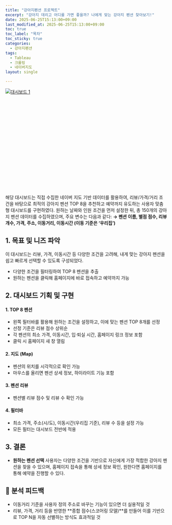 ```yaml
---
title: "강아지펜션 프로젝트"
excerpt: "강아지 데리고 어디를 가면 좋을까? 나에게 맞는 강아지 펜션 찾아보기!"
date: 2025-06-25T15:13:00+09:00
last_modified_at: 2025-06-25T15:13:00+09:00
toc: true
toc_label: "목차"
toc_sticky: true
categories:
  - 강아지펜션
tags:
  - Tableau
  - 크롤링
  - 네이버지도
layout: single

---
```

<div class="tableauPlaceholder" id="vizResponsive"
     style="position: relative; width: 100%; padding-bottom: 62.5%; height: 0;">
  <noscript>
    <a href="#">
      <img alt="대시보드 1"
           src="https://public.tableau.com/static/images/_1/_16936507377630/1_1/1_rss.png"
           style="border: none" />
    </a>
  </noscript>
  <object class="tableauViz"
          style="position: absolute; top: 0; left: 0; width: 100%; height: 100%;">
    <param name="host_url" value="https%3A%2F%2Fpublic.tableau.com%2F" />
    <param name="embed_code_version" value="3" />
    <param name="site_root" value="" />
    <param name="name" value="_16936507377630/1_1" />
    <param name="tabs" value="no" />
    <param name="toolbar" value="yes" />
    <param name="static_image" value="https://public.tableau.com/static/images/_1/_16936507377630/1/1.png" />
    <param name="animate_transition" value="yes" />
    <param name="display_static_image" value="yes" />
    <param name="display_spinner" value="yes" />
    <param name="display_overlay" value="yes" />
    <param name="display_count" value="yes" />
    <param name="language" value="ko-KR" />
  </object>
</div>

<script type="text/javascript">
  window.addEventListener('DOMContentLoaded', function () {
    var divElement = document.getElementById('vizResponsive');
    var vizElement = divElement.getElementsByTagName('object')[0];
    if (vizElement) {
      var scriptElement = document.createElement('script');
      scriptElement.src = 'https://public.tableau.com/javascripts/api/viz_v1.js';
      vizElement.parentNode.insertBefore(scriptElement, vizElement);
    }
  });
</script>

해당 대시보드는 직접 수집한 네이버 지도 기반 데이터를 활용하여, 리뷰/가격/거리 조건을 바탕으로 최적의 강아지 펜션 TOP 8을 추천하고 예약까지 유도하는 사용자 맞춤형 대시보드를 구현하였다.
원하는 날짜와 인원 조건을 먼저 설정한 뒤, 총 150개의 강아지 펜션 데이터를 수집하였으며, 주요 변수는 다음과 같다:
**→ 펜션 이름, 별점 점수, 리뷰 개수, 가격, 주소, 이동거리, 이동시간 (이동 기준은 ‘우리집’)**

## 1. 목표 및 니즈 파악

이 대시보드는 리뷰, 가격, 이동시간 등 다양한 조건을 고려해, 내게 맞는 강아지 펜션을 쉽고 빠르게 선택할 수 있도록 구성되었다.

- 다양한 조건을 필터링하여 TOP 8 펜션을 추출
- 원하는 펜션을 클릭해 홈페이지에 바로 접속하고 예약까지 가능

## 2. 대시보드 기획 및 구현
#### 1. TOP 8 펜션
- 왼쪽 필터바를 활용해 원하는 조건을 설정하고, 이에 맞는 펜션 TOP 8개를 선정
- 선정 기준은 리뷰 점수 상위순
- 각 펜션의 최소 가격, 이동시간, 입·퇴실 시간, 홈페이지 링크 정보 포함
- 클릭 시 홈페이지 새 창 열림

#### 2. 지도 (Map)
- 펜션의 위치를 시각적으로 확인 가능
- 마우스를 올리면 펜션 상세 정보, 하이라이트 기능 포함

#### 3. 펜션 리뷰
- 펜션별 리뷰 점수 및 리뷰 수 확인 가능
  
#### 4. 필터바
- 최소 가격, 주소(시/도), 이동시간(우리집 기준), 리뷰 수 등을 설정 가능
- 모든 필터는 대시보드 전반에 적용

## 3. 결론
- **원하는 펜션 선택**
사용자는 다양한 조건을 기반으로 자신에게 가장 적합한 강아지 펜션을 찾을 수 있으며, 홈페이지 접속을 통해 상세 정보 확인, 원한다면 홈페이지를 통해 예약을 진행할 수 있다.

## 💬 분석 피드백

- 이동거리 기준을 사용자 정의 주소로 바꾸는 기능이 있으면 더 실용적일 것
- 리뷰, 가격, 거리 등을 반영한 **종합 점수(스코어링 모델)**를 만들어 이를 기반으로 TOP N을 자동 선별하는 방식도 효과적일 것

<!-- <div class='tableauPlaceholder' id='viz1750832655050' style='position: relative'><noscript><a href='#'><img alt='대시보드 1 ' src='https:&#47;&#47;public.tableau.com&#47;static&#47;images&#47;_1&#47;_16936507377630&#47;1_1&#47;1_rss.png' style='border: none' /></a></noscript><object class='tableauViz'  style='display:none;'><param name='host_url' value='https%3A%2F%2Fpublic.tableau.com%2F' /> <param name='embed_code_version' value='3' /> <param name='site_root' value='' /><param name='name' value='_16936507377630&#47;1_1' /><param name='tabs' value='no' /><param name='toolbar' value='yes' /><param name='static_image' value='https:&#47;&#47;public.tableau.com&#47;static&#47;images&#47;_1&#47;_16936507377630&#47;1_1&#47;1.png' /> <param name='animate_transition' value='yes' /><param name='display_static_image' value='yes' /><param name='display_spinner' value='yes' /><param name='display_overlay' value='yes' /><param name='display_count' value='yes' /><param name='language' value='ko-KR' /><param name='filter' value='publish=yes' /></object></div>                <script type='text/javascript'>                    var divElement = document.getElementById('viz1750832655050');                    var vizElement = divElement.getElementsByTagName('object')[0];                    if ( divElement.offsetWidth > 800 ) { vizElement.style.width='1600px';vizElement.style.height='927px';} else if ( divElement.offsetWidth > 500 ) { vizElement.style.width='1600px';vizElement.style.height='927px';} else { vizElement.style.width='100%';vizElement.style.height='1477px';}                     var scriptElement = document.createElement('script');                    scriptElement.src = 'https://public.tableau.com/javascripts/api/viz_v1.js';                    vizElement.parentNode.insertBefore(scriptElement, vizElement);                </script> -->



